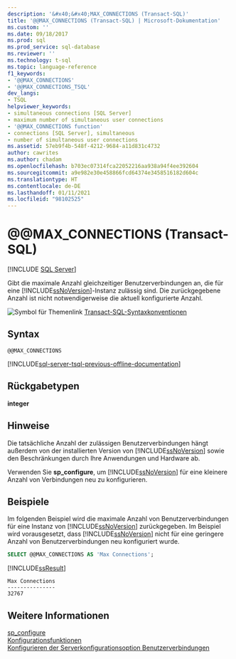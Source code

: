```yaml
---
description: '&#x40;&#x40;MAX_CONNECTIONS (Transact-SQL)'
title: '@@MAX_CONNECTIONS (Transact-SQL) | Microsoft-Dokumentation'
ms.custom: ''
ms.date: 09/18/2017
ms.prod: sql
ms.prod_service: sql-database
ms.reviewer: ''
ms.technology: t-sql
ms.topic: language-reference
f1_keywords:
- '@@MAX_CONNECTIONS'
- '@@MAX_CONNECTIONS_TSQL'
dev_langs:
- TSQL
helpviewer_keywords:
- simultaneous connections [SQL Server]
- maximum number of simultaneous user connections
- '@@MAX_CONNECTIONS function'
- connections [SQL Server], simultaneous
- number of simultaneous user connections
ms.assetid: 57eb9f4b-548f-4212-9684-a11d831c4732
author: cawrites
ms.author: chadam
ms.openlocfilehash: b703ec07314fca22052216aa938a94f4ee392604
ms.sourcegitcommit: a9e982e30e458866fcd64374e3458516182d604c
ms.translationtype: HT
ms.contentlocale: de-DE
ms.lasthandoff: 01/11/2021
ms.locfileid: "98102525"
---
```

# <a name="x40x40max_connections-transact-sql"></a>&#x40;&#x40;MAX_CONNECTIONS (Transact-SQL)
[!INCLUDE [SQL Server](../../includes/applies-to-version/sqlserver.md)]

  Gibt die maximale Anzahl gleichzeitiger Benutzerverbindungen an, die für eine [!INCLUDE[ssNoVersion](../../includes/ssnoversion-md.md)]-Instanz zulässig sind. Die zurückgegebene Anzahl ist nicht notwendigerweise die aktuell konfigurierte Anzahl.  
  
 ![Symbol für Themenlink](../../database-engine/configure-windows/media/topic-link.gif "Symbol für Themenlink") [Transact-SQL-Syntaxkonventionen](../../t-sql/language-elements/transact-sql-syntax-conventions-transact-sql.md)  
  
## <a name="syntax"></a>Syntax  
  
```syntaxsql  
@@MAX_CONNECTIONS  
```  
  
[!INCLUDE[sql-server-tsql-previous-offline-documentation](../../includes/sql-server-tsql-previous-offline-documentation.md)]

## <a name="return-types"></a>Rückgabetypen
 **integer**  
  
## <a name="remarks"></a>Hinweise  
 Die tatsächliche Anzahl der zulässigen Benutzerverbindungen hängt außerdem von der installierten Version von [!INCLUDE[ssNoVersion](../../includes/ssnoversion-md.md)] sowie den Beschränkungen durch Ihre Anwendungen und Hardware ab.  
  
 Verwenden Sie **sp_configure**, um [!INCLUDE[ssNoVersion](../../includes/ssnoversion-md.md)] für eine kleinere Anzahl von Verbindungen neu zu konfigurieren.  
  
## <a name="examples"></a>Beispiele  
 Im folgenden Beispiel wird die maximale Anzahl von Benutzerverbindungen für eine Instanz von [!INCLUDE[ssNoVersion](../../includes/ssnoversion-md.md)] zurückgegeben. Im Beispiel wird vorausgesetzt, dass [!INCLUDE[ssNoVersion](../../includes/ssnoversion-md.md)] nicht für eine geringere Anzahl von Benutzerverbindungen neu konfiguriert wurde.  
  
```sql 
SELECT @@MAX_CONNECTIONS AS 'Max Connections';  
```  
  
 [!INCLUDE[ssResult](../../includes/ssresult-md.md)]  
  
```  
Max Connections  
---------------  
32767            
```  
  
## <a name="see-also"></a>Weitere Informationen  
 [sp_configure](../../relational-databases/system-stored-procedures/sp-configure-transact-sql.md)   
 [Konfigurationsfunktionen](../../t-sql/functions/configuration-functions-transact-sql.md)   
 [Konfigurieren der Serverkonfigurationsoption Benutzerverbindungen](../../database-engine/configure-windows/configure-the-user-connections-server-configuration-option.md)  
  
  
